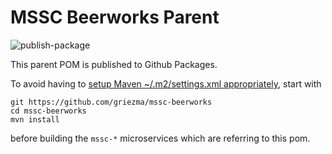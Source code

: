 # MSSC Beerworks Parent

![publish-package](https://github.com/griezma/mssc-beerworks/workflows/publish-package/badge.svg)

This parent POM is published to Github Packages.

To avoid having to [setup Maven ~/.m2/settings.xml appropriately](/.circleci/settings.xml), start with
```
git https://github.com/griezma/mssc-beerworks
cd mssc-beerworks
mvn install
```
before building the `mssc-*` microservices which are referring to this pom.

